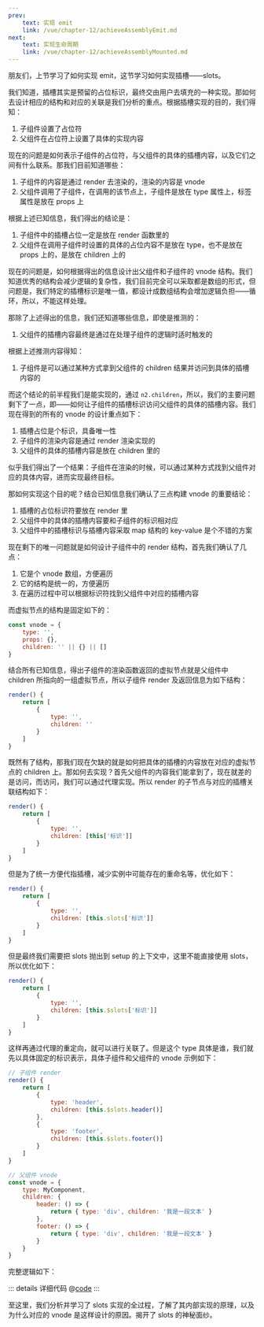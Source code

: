 ```yaml
---
prev:
    text: 实现 emit
    link: /vue/chapter-12/achieveAssemblyEmit.md
next:
    text: 实现生命周期
    link: /vue/chapter-12/achieveAssemblyMounted.md
---
```


朋友们，上节学习了如何实现 emit，这节学习如何实现插槽——slots。

我们知道，插槽其实是预留的占位标识，最终交由用户去填充的一种实现。那如何去设计相应的结构和对应的关联是我们分析的重点。根据插槽实现的目的，我们得知：

1. 子组件设置了占位符
2. 父组件在占位符上设置了具体的实现内容

现在的问题是如何表示子组件的占位符，与父组件的具体的插槽内容，以及它们之间有什么联系。那我们目前知道哪些：

1. 子组件的内容是通过 render 去渲染的，渲染的内容是 vnode
2. 父组件调用了子组件，在调用的该节点上，子组件是放在 type 属性上，标签属性是放在 props 上

根据上述已知信息，我们得出的结论是：

1. 子组件中的插槽占位一定是放在 render 函数里的
2. 父组件在调用子组件时设置的具体的占位内容不是放在 type，也不是放在 props 上的，是放在 children 上的

现在的问题是，如何根据得出的信息设计出父组件和子组件的 vnode 结构。我们知道优秀的结构会减少逻辑的复杂性，我们目前完全可以采取都是数组的形式，但问题是，我们特定的插槽标识是唯一值，都设计成数组结构会增加逻辑负担——循环，所以，不能这样处理。

那除了上述得出的信息，我们还知道哪些信息，即使是推测的：

1. 父组件的插槽内容最终是通过在处理子组件的逻辑时适时触发的

根据上述推测内容得知：

1. 子组件是可以通过某种方式拿到父组件的 children 结果并访问到具体的插槽内容的

而这个结论的前半程我们是能实现的，通过 ```n2.children```，所以，我们的主要问题剩下了一点，即——如何让子组件的插槽标识访问父组件的具体的插槽内容。我们现在得到的所有的 vnode 的设计重点如下：

1. 插槽占位是个标识，具备唯一性
2. 子组件的渲染内容是通过 render 渲染实现的
3. 父组件的具体的插槽内容是放在 children 里的

似乎我们得出了一个结果：子组件在渲染的时候，可以通过某种方式找到父组件对应的具体内容，进而实现最终目标。

那如何实现这个目的呢？结合已知信息我们确认了三点构建 vnode 的重要结论：

1. 插槽的占位标识符要放在 render 里
2. 父组件中的具体的插槽内容要和子组件的标识相对应
3. 父组件中的插槽标识与插槽内容采取 map 结构的 key-value 是个不错的方案

现在剩下的唯一问题就是如何设计子组件中的 render 结构，首先我们确认了几点：

1. 它是个 vnode 数组，方便遍历
2. 它的结构是统一的，方便遍历
3. 在遍历过程中可以根据标识符找到父组件中对应的插槽内容

而虚拟节点的结构是固定如下的：

```js
const vnode = {
    type: '',
    props: {},
    children: '' || {} || []
}
```

结合所有已知信息，得出子组件的渲染函数返回的虚拟节点就是父组件中 children 所指向的一组虚拟节点，所以子组件 render 及返回信息为如下结构：

```js
render() {
    return [
        {
            type: '',
            children: ''
        }
    ]
}
```

既然有了结构，那我们现在欠缺的就是如何把具体的插槽的内容放在对应的虚拟节点的 children 上。那如何去实现？首先父组件的内容我们能拿到了，现在就差的是访问，而访问，我们可以通过代理实现。所以 render 的子节点与对应的插槽关联结构如下：

```js
render() {
    return [
        {
            type: '',
            children: [this['标识']]
        }
    ]
}
```

但是为了统一方便代指插槽，减少实例中可能存在的重命名等，优化如下：

```js
render() {
    return [
        {
            type: '',
            children: [this.slots['标识']]
        }
    ]
}
```

但是最终我们需要把 slots 抛出到 setup 的上下文中，这里不能直接使用 slots，所以优化如下：

```js
render() {
    return [
        {
            type: '',
            children: [this.$slots['标识']]
        }
    ]
}
```

这样再通过代理的重定向，就可以进行关联了。但是这个 type 具体是谁，我们就先以具体固定的标识表示，具体子组件和父组件的 vnode 示例如下：

```js
// 子组件 render
render() {
    return [
        {
            type: 'header',
            children: [this.$slots.header()]
        },
        {
            type: 'footer',
            children: [this.$slots.footer()]
        }
    ]
}

// 父组件 vnode
const vnode = {
    type: MyComponent,
    children: {
        header: () => {
            return { type: 'div', children: '我是一段文本' }
        },
        footer: () => {
            return { type: 'div', children: '我是一段文本' }
        }
    }
}
```

完整逻辑如下：

::: details 详细代码
@[code](../source/v.0.0.16/04.index.js)
:::

至这里，我们分析并学习了 slots 实现的全过程，了解了其内部实现的原理，以及为什么对应的 vnode 是这样设计的原因。揭开了 slots 的神秘面纱。